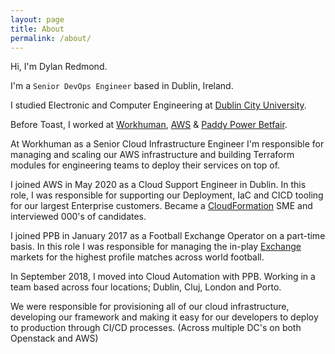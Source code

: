 ```yaml
---
layout: page
title: About
permalink: /about/
---
```


Hi, I'm Dylan Redmond.

I'm a `Senior DevOps Engineer` based in Dublin, Ireland.

I studied Electronic and Computer Engineering at <a href="https://www.dcu.ie/" target="_blank">Dublin City University</a>.


Before Toast, I worked at <a href="https://www.workhuman.com/" target="_blank">Workhuman</a>, <a href="https://aws.amazon.com/" target="_blank">AWS</a> & <a href="https://www.paddypowerbetfair.com" target="_blank">Paddy Power Betfair</a>.

At Workhuman as a Senior Cloud Infrastructure Engineer I'm responsible for managing and scaling our AWS infrastructure and building Terraform modules for engineering teams to deploy their services on top of.

I joined AWS in May 2020 as a Cloud Support Engineer in Dublin. In this role, I was responsible for supporting our Deployment, IaC and CICD tooling for our largest Enterprise customers. Became a <a href="https://aws.amazon.com/cloudformation/" target="_blank">CloudFormation</a> SME and interviewed 000's of candidates.

I joined PPB in January 2017 as a Football Exchange Operator on a part-time basis.
In this role I was responsible for managing the in-play <a href="https://www.betfair.com/exchange/plus/football" target="_blank">Exchange</a> markets for the highest profile matches across world football.

In September 2018, I moved into Cloud Automation with PPB. Working in a team based across four locations; Dublin, Cluj, London and Porto.

We were responsible for provisioning all of our cloud infrastructure, developing our framework and making it easy for our developers to deploy to production through CI/CD processes. (Across multiple DC's on both Openstack and AWS)
